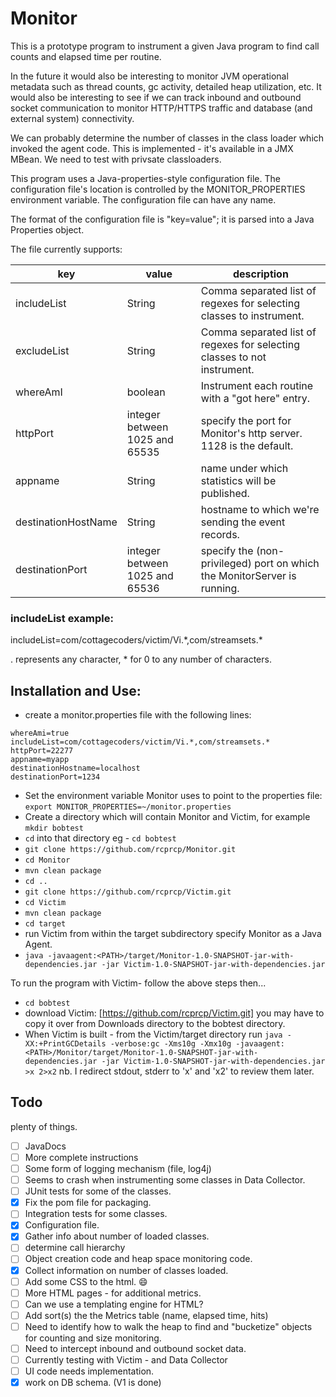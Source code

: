 # **Monitor**

This is a prototype program to instrument a given Java program to find call counts
and elapsed time per routine.  

In the future it would also be interesting to monitor JVM operational metadata such as
thread counts, gc activity, detailed heap utilization, etc.  It would also be interesting
to see if we can track inbound and outbound socket communication
to monitor HTTP/HTTPS traffic and database (and external system) connectivity.  

We can probably determine the number of classes in the class loader which invoked the agent code.
This is implemented - it's available in a JMX MBean.  We need to test with privsate classloaders. 

This program uses a Java-properties-style configuration file.  The configuration file's
location is controlled by the MONITOR_PROPERTIES environment variable.
The configuration file can have any name.  

The format of the configuration file is "key=value"; it is parsed into a Java Properties object. 

The file currently supports:

|key|value|description|
|---|---|---| 
includeList|String| Comma separated list of regexes for selecting classes to instrument.
excludeList|String| Comma separated list of regexes for selecting classes to not instrument.
whereAmI|boolean|Instrument each routine with a "got here" entry.
httpPort| integer between 1025 and 65535|specify the port for Monitor's http server. 1128 is the default.
appname|String|name under which statistics will be published.
destinationHostName|String|hostname to which we're sending the event records. 
destinationPort|integer between 1025 and 65536 |specify the (non-privileged) port on which the MonitorServer is running. 

### **includeList example:**
includeList=com/cottagecoders/victim/Vi.\*,com/streamsets.\*

. represents any character, * for 0 to any number of characters.

## **Installation and Use:** 
* create a monitor.properties file with the following lines:
```
whereAmi=true
includeList=com/cottagecoders/victim/Vi.*,com/streamsets.*
httpPort=22277
appname=myapp
destinationHostname=localhost
destinationPort=1234
```
* Set the environment variable Monitor uses to point to the properties file: `export MONITOR_PROPERTIES=~/monitor.properties`
* Create a directory which will contain Monitor and Victim, for example `mkdir bobtest`
* `cd` into that directory eg - `cd bobtest`
* `git clone https://github.com/rcprcp/Monitor.git`
* `cd Monitor`
* `mvn clean package`
* `cd ..`
* `git clone https://github.com/rcprcp/Victim.git`
* `cd Victim`
* `mvn clean package`
* `cd target`
* run Victim from within the target subdirectory specify Monitor as a Java Agent.
* `java -javaagent:<PATH>/target/Monitor-1.0-SNAPSHOT-jar-with-dependencies.jar -jar Victim-1.0-SNAPSHOT-jar-with-dependencies.jar`

To run the program with Victim- follow the above steps then... 
* `cd bobtest`
* download Victim: [https://github.com/rcprcp/Victim.git]  you may have to copy it over from Downloads directory to the bobtest directory.
* When Victim is built - from the Victim/target directory run `java -XX:+PrintGCDetails -verbose:gc -Xms10g -Xmx10g -javaagent:<PATH>/Monitor/target/Monitor-1.0-SNAPSHOT-jar-with-dependencies.jar -jar Victim-1.0-SNAPSHOT-jar-with-dependencies.jar >x 2>x2` nb.  I redirect stdout, stderr to 'x' and 'x2' to review them later. 
## **Todo**
plenty of things.
- [ ] JavaDocs
- [ ] More complete instructions
- [ ] Some form of logging mechanism (file, log4j)
- [ ] Seems to crash when instrumenting some classes in Data Collector.
- [ ] JUnit tests for some of the classes.
- [x] Fix the pom file for packaging.
- [ ] Integration tests for some classes.
- [x] Configuration file.
- [x] Gather info about number of loaded classes.
- [ ] determine call hierarchy
- [ ] Object creation code and heap space monitoring code.
- [x] Collect information on number of classes loaded.
- [ ] Add some CSS to the html.   :smile: 
- [ ] More HTML pages - for additional metrics.
- [ ] Can we use a templating engine for HTML?
- [ ] Add sort(s) the the Metrics table (name, elapsed time, hits)
- [ ] Need to identify how to walk the heap to find and "bucketize" objects for counting and size monitoring. 
- [ ] Need to intercept inbound and outbound socket data.  
- [ ] Currently testing with Victim - and Data Collector
- [ ] UI code needs implementation.  
- [x] work on DB schema. (V1 is done)